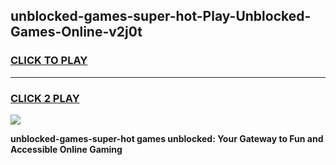 
## unblocked-games-super-hot-Play-Unblocked-Games-Online-v2j0t
<h3>
<a href="https://premium76.site?title=unblocked-games-super-hot&ref=24A">CLICK TO PLAY</a></h3>
<hr>

<h3>
<a href="https://premium76.site?title=unblocked-games-super-hot&ref=24A">CLICK 2 PLAY</a>
  
</h3>

<a href="https://premium76.site?title=unblocked-games-super-hot&ref=24A"><img src="https://clearcache.store/games.png"></a>


**unblocked-games-super-hot games unblocked: Your Gateway to Fun and Accessible Online Gaming**
